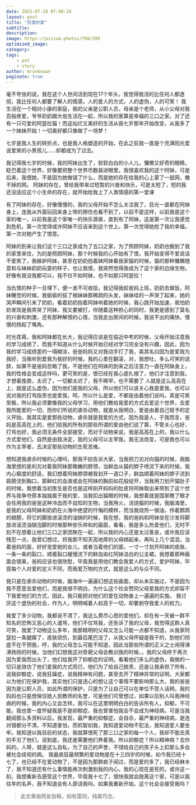 ```yaml
---
date: 2022-07-28 07:48:24
layout: post
title: "另类的爱"
subtitle:
description:
image: https://picsum.photos/760/399
optimized_image:
category:
tags:
    - pet
    - story
author: mrunknown
paginate: true
---
```


毫不夸张的说，我在这个人世间活到现在17个年头，我觉得我活的比任何人都透彻，我比任何人都要了解人的情感，人的爱人的方式，人的虚伪，人的可笑！
我生活在一个相对小康的家庭，我的父亲是公职人员，母亲是个老师，从小父母对我百般疼爱，爷爷奶奶跟大伯生活在一起，所以我的家算是幸福的三口之家。对了还有一只可爱的阿瑟拉猫！而这灿烂又美好的生活从我七岁那年开始改变，从我多了一个妹妹开始！一切美好都只像做了一场梦！

七岁是我人生的转折点，也是我人格塑造的开始，在此之前我一直是个充满阳光爱说爱笑的小男孩儿……却都成为了过去。

我记得我七岁的时候，我的阿妹出生了，软软白白的小人儿，慵懒又好奇的眼睛，眨巴着这个世界，好像要把整个世界尽数装进眼里。我很喜欢我的这个阿妹，可是后来，我恨她，不是因为她做错了什么，而是她的存在给我的心上蒙了一层网，撤不掉的网。
阿妹的存在，曾给我带来过短暂的兴奋和快乐，可是太短了，短的我还没适应这个小生命的存在，就开始给我上了人类情感的第一堂课

有了阿妹的存在，好像慢慢的，我的父母开始不怎么关注我了，目光一直都在阿妹身上，连我从外面玩回来身上带的擦伤也看不到了，以前不是这样，以前我是这个家的唯一，以前我是这个家唯一的快乐源泉，直到有了阿妹，这是第一次让我感觉到危机，第一次觉得或许阿妹不应该来到这个世上。第一次觉得她抢了我的幸福，第一次对她产生了恨意。

阿妹的到来让我们这个三口之家成为了五口之家，为了照顾阿妹，奶奶也搬到了我的家里来住，为的是照顾阿妹，那个时候我的心开始有了恨，我开始变得不爱说话不爱笑了，我嫉妒阿妹，甚至在奶奶抱着妹阿妹看我家猫的时候，猫的那种慵懒随意和与妹妹奶奶玩耍的样子，也让我恨，我突然觉得我成为了这个家的边缘生物，好像有我没我都可以，我不仅不如阿妹，也不如那只阿瑟拉！

当仇恨的种子一旦埋下，便一发不可收拾，我记得我趁爸妈上班，奶奶去做饭，阿妹睡觉的时候，我偷偷的拔了根妹妹那稀疏的头发，妹妹哇的一声哭了起来，她的哭声瞬间引来了奶奶，看着奶奶抱着阿妹哄着她的时候，我心跳开始加速，我怕奶奶发现是我弄哭了阿妹，我又要被打，伴随着这种担心的同时，我更是感到了莫名的兴奋和刺激，还有那种解恨的心情，当我走出房间的时候，我说不出的痛快，慢慢的扬起了嘴角。

时光荏苒，我和阿妹都在长大，我记得应该是在临近中考的时候，父母开始注意我的学习成绩了，而我不知道从什么时候开始已经对学习完全没有兴趣，因此，因为我的学习成绩差的一塌糊涂，爸爸妈妈又对我动手打了我，美其名曰因为是爱我为我好，当我听到爱我为我好的时候，我的心里在翻滚，对，我想吐，多么可笑的说辞，如果不是爸妈忽略了我，不是他们在阿妹的到来之后注意力一直在阿妹身上，我的性格会变成这样吗，更可笑的是，恨已经在我心底扎根了，他们才注意到我，才想着挽救，太迟了，一切都太迟了，我不稀罕，也不需要了
人就是这么高高在上，就是这么虚伪，因为他们是我的父母，所以他们可以说关心我是爱我，也可以说对我的打骂指责也是爱我，呵，所以什么是爱，不都是由着他们说吗，真是可笑至极，所以我必须要像我的父母学习，用他们教给我爱的方式去爱这个世界，去爱我所能爱的一切，而你们所说的虐杀动物，就是从我明白，爱是由着自己赋予的定义开始，我其实是爱那些动物，虐杀就是我爱的方式，因为我是人，于我而言，爸妈是高高在上的，他们给我的所有的那些所谓的爱由他们说了算，不管关心也好，打骂也好，我必须无条件全部接受，而对于动物来说，我是高高在上的，我以什么方式爱他们，自然是由我决定，我的父母可以主宰我，我无法改变，可是我也可以作为主宰者，去决定那些动物的生死苦难。

想知道我虐杀时候的心理吗，那我不妨告诉大家，当我把刀刃对向猫的时候，我脑海里想的是利刃对着我阿妹那稚嫩的脖颈，当鲜血从猫的脖子喷流下来的时候，我内心极度的舒适，我幻想着阿妹脖颈被我划开一道口子，鲜血顺着阿妹的脖子流到肩膀流到胸口，那鲜红的血液或会在阿妹的胸前如花般绽开，当我用刀划开猫肚子的时候，我想着当初医生是否也是这样剖开妈妈的肚皮将阿妹取出来带到了这个世界与我争夺原本独独属于我的爱，当我扣出猫眼的时候，我想着就是国家瞎了眼才会任用我的爸爸这种冷血而不自知的生物，当我用火，活烧猫的时候，我脑海里，是我的父母阿妹和奶奶在火海中绝望的忏悔的模样，而当我烧热一锅油，拎着鹦鹉的翅膀，将它的脚放进滚烫的油锅的时候，我在想，我的爸妈和阿妹坐在沙发将脚放进滚烫油锅泡脚的时候那种安乐祥和的画面，看看，我是多么热爱他们，无时不刻不在想着让他们三口之家团聚在一起，所以我的内心还是太过善良，或许我应该残忍一点，我曾幻想过，将我那不知天高地厚的父母绑起来，再叫上几个混混，当着爸妈的面，好好宠爱她的女儿，或者当着他们的面，一寸一寸划开阿妹的皮肤，一条一条的裂口，顺着裂口缓慢流下的鲜血染红阿妹洁白的公主裙，我想着那种画面会很美，爸妈应该也很欣慰，毕竟我是用他们教会我爱人的方式，爱护阿妹，毕竟每个人对爱的定义不同，而我爱万物的方式，就是这么的与众不同。

我只是在虐杀动物的时候，脑海中一遍遍幻想这些画面，却从未实施过，不是因为我不愿意去爱他们，而是我很不明白，为什么这个社会赞同父母爱我的方式却容不下我爱他们的方式，因此，我只能把对他们的爱在动物身上一遍遍的实施。
我讨厌这个虚伪的社会，作为人，明明喊着人权高于一切，却要剥夺我爱人的权力。

我爱了多少动物，我都说不清了，我这么费尽心思的爱他们，却在有一天被一群不知名的恐怖又恶心的人谩骂，他们不仅骂我，还告诉了我的父母，我觉得这群人真可笑，我爱了动物这么多年，我那精明的父母又怎么可能一点都不知道，从我家阿瑟拉一条腿瘸了，皮肤烧伤，到最后尾巴没了，从我父母怀疑是我干的，到他们彻底不在干预我，哼，我的父母怎么可能不知道，因此当那些所谓的正义之士闹得沸沸扬扬的时候，当他们幻想我这对奇葩父母会教训我的时候，，我的父母终于再次因为爱我而出头了，他们给我开了抑郁症的证明，看看他们多么的虚伪，我做的一切只是效仿了他们爱我的方式而已，他们为了给自己脱责，还是让我承担了所有，说我抑郁症，说我狂躁症，说我精神有问题，甚至去开了精神异常的证明，大家都以为他们在保护我，其实他们只是违心的想让这个事情不要影响那么大，我的爸爸因为是公职人员，如此所谓的保护，只是为了让自己可以在单位不受人话柄，我的妈妈也只是想保住她人民教师的名誉，可是他们可曾想过，如果以后别人叫我神经病的时候，我的内心又会怎样，我可以在这里明明白白的告诉所有人，抑郁，不可能，我也曾一度怀疑我是不是抑郁症，我也曾害怕我会不会成为神经病，可是当我翻阅那么多资料以后，我发现，最严重的抑郁症，会自杀，最严重的神经病，是连对错都分不清，不知道害怕，而机智如我，我知道爱动物不犯法，我知道爱人要坐牢。我知道以我目前的状态，我就算恨死了那三口之家的每一个人，我却不能去真的手刃了他们，说到底，我还是需要他们养着我。所以抑郁症？所以精神病？去你妈的。人呀，就是这么自私，为了自己的声誉，不惜给自己的孩子头上扣那么多会被社会歧视的病。
我最疯狂最频繁的爱动物是在十三四岁的时候，如今我已经十七了，也已经不在爱动物了，不是因为那群疯子闹过，而是爱的多了，我已经麻木了，我不知道还有什么事情能再次刺激到我的内心，我的心现在是死的，或许这一刻，我想重新去感受这个世界，毕竟我十七了，很快我就会脱离这个家，可是以我往年的名声，我不知道会有人原谅我吗，如果我重新开始，这个社会会接受我吗？

>此文章由网友投稿，如有雷同，纯属巧合。
